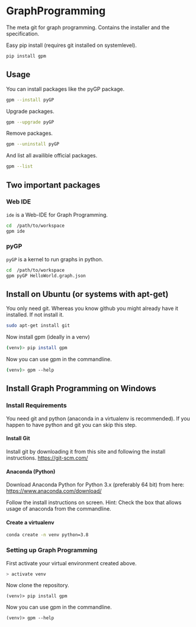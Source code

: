 # GraphProgramming
The meta git for graph programming. Contains the installer and the specification.

Easy pip install (requires git installed on systemlevel).
```bash
pip install gpm
```

## Usage

You can install packages like the pyGP package.
```bash
gpm --install pyGP
```

Upgrade packages.
```bash
gpm --upgrade pyGP
```

Remove packages.
```bash
gpm --uninstall pyGP
```

And list all availible official packages.
```bash
gpm --list
```

## Two important packages

### Web IDE

`ide` is a Web-IDE for Graph Programming.
```bash
cd  /path/to/workspace
gpm ide
```

### pyGP

`pyGP` is a kernel to run graphs in python.
```bash
cd  /path/to/workspace
gpm pyGP HelloWorld.graph.json
```

## Install on Ubuntu (or systems with apt-get)

You only need git. Whereas you know github you might already have it installed. If not install it.
```bash
sudo apt-get install git
```

Now install gpm (ideally in a venv)
```bash
(venv)> pip install gpm
```

Now you can use gpm in the commandline.
```bash
(venv)> gpm --help
```

## Install Graph Programming on Windows

### Install Requirements

You need git and python (anaconda in a virtualenv is recommended).
If you happen to have python and git you can skip this step.


#### Install Git

Install git by downloading it from this site and following the install instructions.
https://git-scm.com/

#### Anaconda (Python)

Download Anaconda Python for Python 3.x (preferably 64 bit) from here: https://www.anaconda.com/download/

Follow the install instructions on screen. Hint: Check the box that allows usage of anaconda from the commandline.


#### Create a virtualenv

```bash
conda create -n venv python=3.8
```

### Setting up Graph Programming

First activate your virtual environment created above.

```bash
> activate venv
````

Now clone the repository.
```batch
(venv)> pip install gpm
```

Now you can use gpm in the commandline.
```batch
(venv)> gpm --help
```
